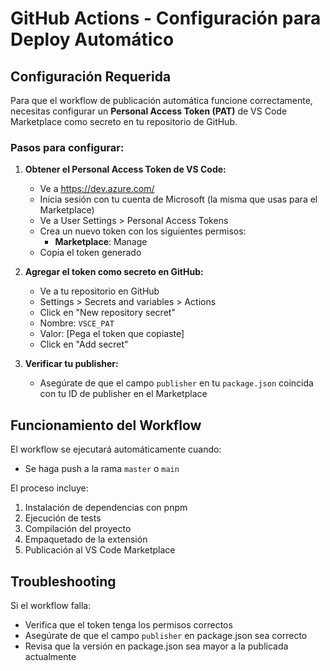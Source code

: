 # GitHub Actions - Configuración para Deploy Automático

## Configuración Requerida

Para que el workflow de publicación automática funcione correctamente, necesitas configurar un **Personal Access Token (PAT)** de VS Code Marketplace como secreto en tu repositorio de GitHub.

### Pasos para configurar:

1. **Obtener el Personal Access Token de VS Code:**
   - Ve a https://dev.azure.com/
   - Inicia sesión con tu cuenta de Microsoft (la misma que usas para el Marketplace)
   - Ve a User Settings > Personal Access Tokens
   - Crea un nuevo token con los siguientes permisos:
     - **Marketplace**: Manage
   - Copia el token generado

2. **Agregar el token como secreto en GitHub:**
   - Ve a tu repositorio en GitHub
   - Settings > Secrets and variables > Actions
   - Click en "New repository secret"
   - Nombre: `VSCE_PAT`
   - Valor: [Pega el token que copiaste]
   - Click en "Add secret"

3. **Verificar tu publisher:**
   - Asegúrate de que el campo `publisher` en tu `package.json` coincida con tu ID de publisher en el Marketplace

## Funcionamiento del Workflow

El workflow se ejecutará automáticamente cuando:
- Se haga push a la rama `master` o `main`

El proceso incluye:
1. Instalación de dependencias con pnpm
2. Ejecución de tests
3. Compilación del proyecto
4. Empaquetado de la extensión
5. Publicación al VS Code Marketplace

## Troubleshooting

Si el workflow falla:
- Verifica que el token tenga los permisos correctos
- Asegúrate de que el campo `publisher` en package.json sea correcto
- Revisa que la versión en package.json sea mayor a la publicada actualmente